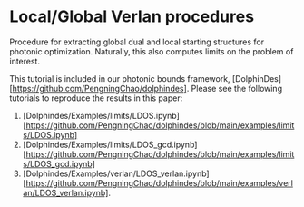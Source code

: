 # Local/Global Verlan procedures
Procedure for extracting global dual and local starting structures for photonic optimization. Naturally, this also computes limits on the problem of interest.

This tutorial is included in our photonic bounds framework, [DolphinDes][https://github.com/PengningChao/dolphindes]. Please see the following tutorials to reproduce the results in this paper:
1. [Dolphindes/Examples/limits/LDOS.ipynb][https://github.com/PengningChao/dolphindes/blob/main/examples/limits/LDOS.ipynb]  
2. [Dolphindes/Examples/limits/LDOS_gcd.ipynb][https://github.com/PengningChao/dolphindes/blob/main/examples/limits/LDOS_gcd.ipynb]  
3. [Dolphindes/Examples/verlan/LDOS_verlan.ipynb][https://github.com/PengningChao/dolphindes/blob/main/examples/verlan/LDOS_verlan.ipynb].
